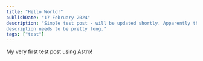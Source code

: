 ```yaml
---
title: "Hello World!"
publishDate: "17 February 2024"
description: "Simple test post - will be updated shortly. Apparently this
description needs to be pretty long."
tags: ["test"]
---
```


My very first test post using Astro!
